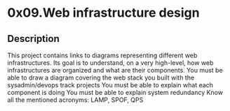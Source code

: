 # 0x09.Web infrastructure design

## Description

This project contains links to diagrams representing different web infrastructures.
Its goal is to understand, on a very high-level, how web infrastructures are organized and what are their components.
You must be able to draw a diagram covering the web stack you built with the sysadmin/devops track projects
You must be able to explain what each component is doing
You must be able to explain system redundancy
Know all the mentioned acronyms: LAMP, SPOF, QPS
